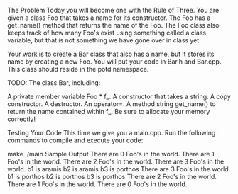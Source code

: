 The Problem
Today you will become one with the Rule of Three. You are given a class Foo that takes a name for its constructor. The Foo has a get_name() method that returns the name of the Foo. The Foo class also keeps track of how many Foo's exist using something called a class variable, but that is not something we have gone over in class yet.

Your work is to create a Bar class that also has a name, but it stores its name by creating a new Foo. You will put your code in Bar.h and Bar.cpp. This class should reside in the potd namespace.

TODO: The class Bar, including:

A private member variable Foo * f_.
A constructor that takes a string.
A copy constructor.
A destructor.
An operator=.
A method string get_name() to return the name contained within f_.
Be sure to allocate your memory correctly!

Testing Your Code
This time we give you a main.cpp. Run the following commands to compile and execute your code:

make
./main
Sample Output
There are 0 Foo's in the world.
There are 1 Foo's in the world.
There are 2 Foo's in the world.
There are 3 Foo's in the world.
b1 is aramis
b2 is aramis
b3 is porthos
There are 3 Foo's in the world.
b1 is porthos
b2 is porthos
b3 is porthos
There are 2 Foo's in the world.
There are 1 Foo's in the world.
There are 0 Foo's in the world.
